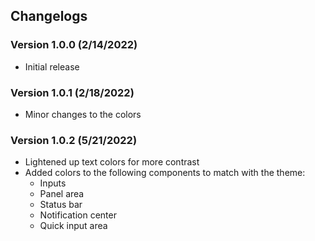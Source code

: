 ## Changelogs

### Version 1.0.0 (2/14/2022)

- Initial release

### Version 1.0.1 (2/18/2022)

- Minor changes to the colors

### Version 1.0.2 (5/21/2022)

- Lightened up text colors for more contrast
- Added colors to the following components to match with the theme:
  - Inputs
  - Panel area
  - Status bar
  - Notification center
  - Quick input area

